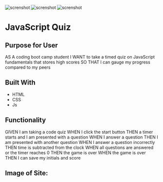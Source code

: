 ![screnshot](https://user-images.githubusercontent.com/81869202/118432394-19de0200-b69e-11eb-91ce-7266b79865dd.jpg)
![screnshot](https://user-images.githubusercontent.com/81869202/118432405-1fd3e300-b69e-11eb-9416-136f18eee344.jpg)
![screnshot](https://user-images.githubusercontent.com/81869202/118432406-219da680-b69e-11eb-87e8-b3df316e611d.jpg)
# JavaScript Quiz

## Purpose for User

AS A coding boot camp student
I WANT to take a timed quiz on JavaScript fundamentals that stores high scores
SO THAT I can gauge my progress compared to my peers

## Built With
* HTML
* CSS
* Js

## Functionality
GIVEN I am taking a code quiz
WHEN I click the start button
THEN a timer starts and I am presented with a question
WHEN I answer a question
THEN I am presented with another question
WHEN I answer a question incorrectly
THEN time is subtracted from the clock
WHEN all questions are answered or the timer reaches 0
THEN the game is over
WHEN the game is over
THEN I can save my initials and score


## Image of Site:

